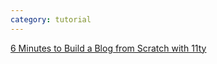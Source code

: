 ```yaml
---
category: tutorial
---
```


[6 Minutes to Build a Blog from Scratch with 11ty](https://www.youtube.com/watch?v=kzf9A9tkkl4)